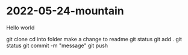 # 2022-05-24-mountain
Hello world

git clone <url>
cd into folder
make a change to readme
git status
git add .
git status
git commit -m "message"
git push